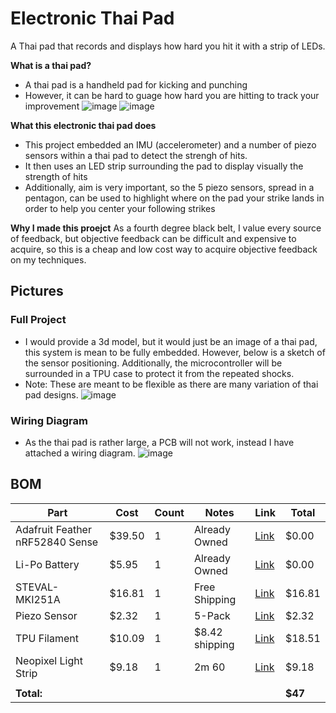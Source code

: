 # Electronic Thai Pad

A Thai pad that records and displays how hard you hit it with a strip of LEDs.

**What is a thai pad?**
- A thai pad is a handheld pad for kicking and punching
- However, it can be hard to guage how hard you are hitting to track your improvement
![image](https://github.com/user-attachments/assets/8ed7a2e0-8507-4925-b12a-c4d6ba41045c)
![image](https://github.com/user-attachments/assets/ea5d6d66-24eb-497e-b4f8-8ac19e8ba72e)

**What this electronic thai pad does**
- This project embedded an IMU (accelerometer) and a number of piezo sensors within a thai pad to detect the strengh of hits.
- It then uses an LED strip surrounding the pad to display visually the strength of hits
- Additionally, aim is very important, so the 5 piezo sensors, spread in a pentagon, can be used to highlight where on the pad your strike lands in order to help you center your following strikes

**Why I made this proejct**
As a fourth degree black belt, I value every source of feedback, but objective feedback can be difficult and expensive to acquire, so this is a cheap and low cost way to acquire objective feedback on my techniques.

## Pictures
### Full Project
- I would provide a 3d model, but it would just be an image of a thai pad, this system is mean to be fully embedded. However, below is a sketch of the sensor positioning. Additionally, the microcontroller will be surrounded in a TPU case to protect it from the repeated shocks.
- Note: These are meant to be flexible as there are many variation of thai pad designs.
![image](https://github.com/user-attachments/assets/06b3a453-3c4d-4ea4-b32f-c71c10dfaf04)
### Wiring Diagram
- As the thai pad is rather large, a PCB will not work, instead I have attached a wiring diagram.
![image](https://github.com/user-attachments/assets/e55787f7-3da6-441b-bc26-df8c8e7f5b89)


## BOM
| Part                        | Cost    | Count | Notes           | Link                                                                 | Total   |
|-----------------------------|---------|--------|------------------|----------------------------------------------------------------------|---------|
| Adafruit Feather nRF52840 Sense | $39.50  | 1      | Already Owned    | [Link](https://www.adafruit.com/product/4516)                        | $0.00   |
| Li-Po Battery              | $5.95   | 1      | Already Owned    | [Link](https://www.adafruit.com/product/4237)                        | $0.00   |
| STEVAL-MKI251A             | $16.81  | 1      | Free Shipping    | [Link](https://estore.st.com/en/steval-mki251a-cpn.html)            | $16.81  |
| Piezo Sensor               | $2.32   | 1      | 5-Pack           | [Link](https://www.aliexpress.us/item/3256808935246513.html)        | $2.32   |
| TPU Filament               | $10.09  | 1      | $8.42 shipping   | [Link](https://www.aliexpress.us/item/3256804775295760.html)        | $18.51  |
| Neopixel Light Strip       | $9.18   | 1      | 2m 60            | [Link](https://www.aliexpress.us/item/2251801850504415.html)        | $9.18   |
|                             |         |        |                  |                                                                      |         |
| **Total:**                  |         |        |                  |                                                                      | **$47** |




